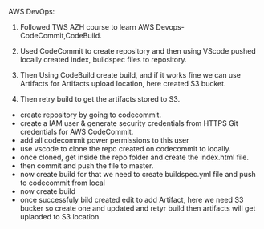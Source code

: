 AWS DevOps:

1. Followed TWS AZH course to learn AWS Devops- CodeCommit,CodeBuild. 

2. Used CodeCommit to create repository and then using VScode pushed locally created index, buildspec files to repository.

3. Then Using CodeBuild create build, and if it works fine we can use Artifacts for Artifacts upload location, here created S3 bucket.

4. Then retry build to get the artifacts stored to S3.


- create repository by going to codecommit.
- create a IAM user & generate security credentials from HTTPS Git credentials for AWS CodeCommit.
- add all codecommit power permissions to this user
- use vscode to clone the repo created on codecommit to locally.
- once cloned, get inside the repo folder and create the index.html file.
- then commit and push the file to master.
- now create build for that we need to create buildspec.yml file and push to codecommit from local
- now create build 
- once successfuly bild created edit to add Artifact, here we need S3 bucker so create one and updated and retyr build then artifacts will get uplaoded to S3 location. 
